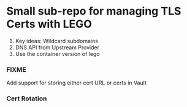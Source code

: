 # Small sub-repo for managing TLS Certs with LEGO

1. Key ideas: Wildcard subdomains
2. DNS API from Upstream Provider
3. Use the container version of lego

### FIXME

Add support for storing either cert URL or certs in Vault


### Cert Rotation
